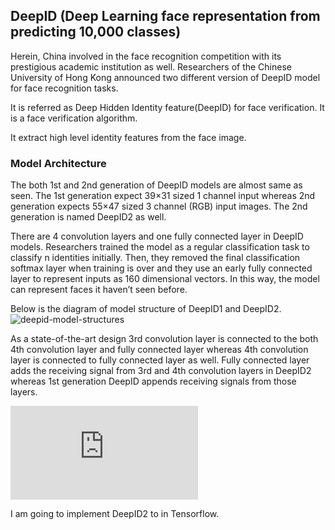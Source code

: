 ## DeepID (Deep Learning face representation from predicting 10,000 classes)

Herein, China involved in the face recognition competition with its prestigious academic institution as well. Researchers of the Chinese University of Hong Kong announced two different version of DeepID model for face recognition tasks.

It is referred as Deep Hidden Identity feature(DeepID) for face verification. It is a face verification algorithm.

It extract high level identity features from the face image.

### Model Architecture

The both 1st and 2nd generation of DeepID models are almost same as seen. The 1st generation expect 39×31 sized 1 channel input whereas 2nd generation expects 55×47 sized 3 channel (RGB) input images. The 2nd generation is named DeepID2 as well.

There are 4 convolution layers and one fully connected layer in DeepID models. Researchers trained the model as a regular classification task to classify n identities initially. Then, they removed the final classification softmax layer when training is over and they use an early fully connected layer to represent inputs as 160 dimensional vectors. In this way, the model can represent faces it haven’t seen before.

Below is the diagram of model structure of DeepID1 and DeepID2.
![deepid-model-structures](https://user-images.githubusercontent.com/50628520/88133078-f161b480-cc00-11ea-9e75-3e9a6db3b59d.png)

As a state-of-the-art design 3rd convolution layer is connected to the both 4th convolution layer and fully connected layer whereas 4th convolution layer is connected to fully connected layer as well. Fully connected layer adds the receiving signal from 3rd and 4th convolution layers in DeepID2 whereas 1st generation DeepID appends receiving signals from those layers.

![Link to the DeepID paper](http://mmlab.ie.cuhk.edu.hk/pdf/YiSun_CVPR14.pdf)

I am going to implement DeepID2 to in Tensorflow.
